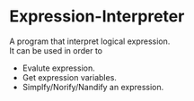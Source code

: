 # Expression-Interpreter
A program that interpret logical expression.<br>
It can be used in order to<br>

- Evalute expression.
- Get expression variables.
- Simplfy/Norify/Nandify an expression.
